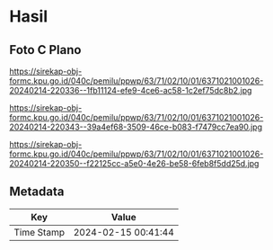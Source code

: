 # Hasil

## Foto C Plano

https://sirekap-obj-formc.kpu.go.id/040c/pemilu/ppwp/63/71/02/10/01/6371021001026-20240214-220336--1fb11124-efe9-4ce6-ac58-1c2ef75dc8b2.jpg

https://sirekap-obj-formc.kpu.go.id/040c/pemilu/ppwp/63/71/02/10/01/6371021001026-20240214-220343--39a4ef68-3509-46ce-b083-f7479cc7ea90.jpg

https://sirekap-obj-formc.kpu.go.id/040c/pemilu/ppwp/63/71/02/10/01/6371021001026-20240214-220350--f22125cc-a5e0-4e26-be58-6feb8f5dd25d.jpg


## Metadata

| Key        | Value               |
| ---------- | ------------------- |
| Time Stamp | 2024-02-15 00:41:44 |



